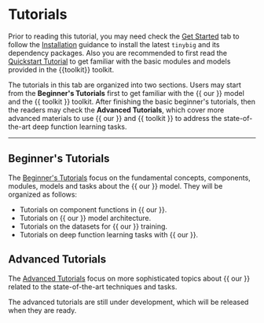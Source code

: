 # Tutorials

Prior to reading this tutorial, you may need check the [Get Started](../guides/index.md) tab to follow the 
[Installation](../guides/installation.md) guidance to install the latest `tinybig` and its dependency packages. 
Also you are recommended to first read the [Quickstart Tutorial](../guides/quick_start.md) to get familiar 
with the basic modules and models provided in the {{toolkit}} toolkit.

The tutorials in this tab are organized into two sections.
Users may start from the **Beginner's Tutorials** first to get familiar with the {{ our }} model and the {{ toolkit }} toolkit. 
After finishing the basic beginner's tutorials, then the readers may check the **Advanced Tutorials**, which cover more 
advanced materials to use {{ our }} and {{ toolkit }} to address the state-of-the-art deep function learning tasks.

----------------------------

## Beginner's Tutorials

The [Beginner's Tutorials](./beginner/index.md) focus on the fundamental concepts, components, modules, models 
and tasks about the {{ our }} model. They will be organized as follows:

* Tutorials on component functions in {{ our }}.
* Tutorials on {{ our }} model architecture.
* Tutorials on the datasets for {{ our }} training.
* Tutorials on deep function learning tasks with {{ our }}.

## Advanced Tutorials

The [Advanced Tutorials](./advanced/index.md) focus on more sophisticated topics about {{ our }} related to the 
state-of-the-art techniques and tasks. 

The advanced tutorials are still under development, which will be released when they are ready.